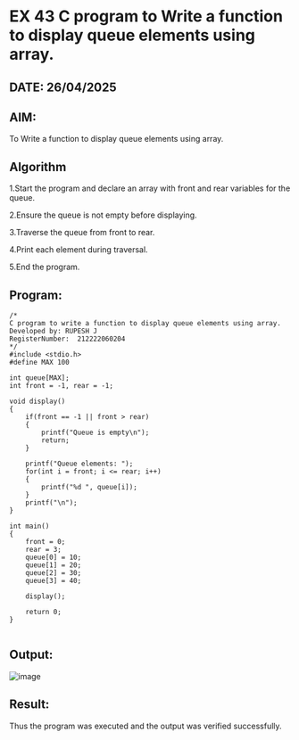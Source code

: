 # EX 43 C program to Write a function to display queue elements using array.
## DATE: 26/04/2025
## AIM:
To Write a function to display queue elements using array.

## Algorithm
1.Start the program and declare an array with front and rear variables for the queue.

2.Ensure the queue is not empty before displaying.

3.Traverse the queue from front to rear.

4.Print each element during traversal.

5.End the program.

## Program:
```
/*
C program to write a function to display queue elements using array.
Developed by: RUPESH J
RegisterNumber:  212222060204
*/
#include <stdio.h>
#define MAX 100

int queue[MAX];
int front = -1, rear = -1;

void display()
{
    if(front == -1 || front > rear)
    {
        printf("Queue is empty\n");
        return;
    }

    printf("Queue elements: ");
    for(int i = front; i <= rear; i++)
    {
        printf("%d ", queue[i]);
    }
    printf("\n");
}

int main()
{
    front = 0;
    rear = 3;
    queue[0] = 10;
    queue[1] = 20;
    queue[2] = 30;
    queue[3] = 40;

    display();

    return 0;
}


```

## Output:

![image](https://github.com/user-attachments/assets/f6288feb-99c7-4907-8724-1af90badf755)


## Result:
Thus the program was executed and the output was verified successfully.

